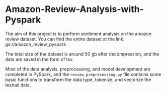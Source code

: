 # Amazon-Review-Analysis-with-Pyspark

The aim of this project is to perform sentiment analysis on the amazon review dataset. You can find the entire dataset at the link:
gs://amazon_review_pyspark

The total size of the dataset is around 50 gb after decompression, and the data are saved in the form of tsv.

Most of the data analysis, preprocessing, and model development are completed in PySpark, and the `review_preprocessing.py` file contains some basic functions to transform the data type, tokenize, and vectorize the textual data.

